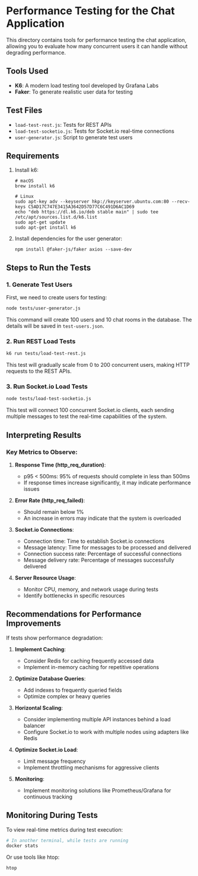 # Performance Testing for the Chat Application

This directory contains tools for performance testing the chat application, allowing you to evaluate how many concurrent users it can handle without degrading performance.

## Tools Used

- **K6**: A modern load testing tool developed by Grafana Labs
- **Faker**: To generate realistic user data for testing

## Test Files

- `load-test-rest.js`: Tests for REST APIs
- `load-test-socketio.js`: Tests for Socket.io real-time connections
- `user-generator.js`: Script to generate test users

## Requirements

1. Install k6:
   ```
   # macOS
   brew install k6
   
   # Linux
   sudo apt-key adv --keyserver hkp://keyserver.ubuntu.com:80 --recv-keys C5AD17C747E3415A3642D57D77C6C491D6AC1D69
   echo "deb https://dl.k6.io/deb stable main" | sudo tee /etc/apt/sources.list.d/k6.list
   sudo apt-get update
   sudo apt-get install k6
   ```

2. Install dependencies for the user generator:
   ```
   npm install @faker-js/faker axios --save-dev
   ```

## Steps to Run the Tests

### 1. Generate Test Users

First, we need to create users for testing:

```bash
node tests/user-generator.js
```

This command will create 100 users and 10 chat rooms in the database. The details will be saved in `test-users.json`.

### 2. Run REST Load Tests

```bash
k6 run tests/load-test-rest.js
```

This test will gradually scale from 0 to 200 concurrent users, making HTTP requests to the REST APIs.

### 3. Run Socket.io Load Tests

```bash
node tests/load-test-socketio.js
```

This test will connect 100 concurrent Socket.io clients, each sending multiple messages to test the real-time capabilities of the system.

## Interpreting Results

### Key Metrics to Observe:

1. **Response Time (http_req_duration)**:
   - p95 < 500ms: 95% of requests should complete in less than 500ms
   - If response times increase significantly, it may indicate performance issues

2. **Error Rate (http_req_failed)**:
   - Should remain below 1%
   - An increase in errors may indicate that the system is overloaded

3. **Socket.io Connections**:
   - Connection time: Time to establish Socket.io connections
   - Message latency: Time for messages to be processed and delivered
   - Connection success rate: Percentage of successful connections
   - Message delivery rate: Percentage of messages successfully delivered

4. **Server Resource Usage**:
   - Monitor CPU, memory, and network usage during tests
   - Identify bottlenecks in specific resources

## Recommendations for Performance Improvements

If tests show performance degradation:

1. **Implement Caching**:
   - Consider Redis for caching frequently accessed data
   - Implement in-memory caching for repetitive operations

2. **Optimize Database Queries**:
   - Add indexes to frequently queried fields
   - Optimize complex or heavy queries

3. **Horizontal Scaling**:
   - Consider implementing multiple API instances behind a load balancer
   - Configure Socket.io to work with multiple nodes using adapters like Redis

4. **Optimize Socket.io Load**:
   - Limit message frequency
   - Implement throttling mechanisms for aggressive clients

5. **Monitoring**:
   - Implement monitoring solutions like Prometheus/Grafana for continuous tracking

## Monitoring During Tests

To view real-time metrics during test execution:

```bash
# In another terminal, while tests are running
docker stats
```

Or use tools like htop:

```bash
htop
